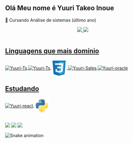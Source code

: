  ## Olá Meu nome é Yuuri Takeo Inoue
  
📜 Cursando Análise de sistemas (último ano) 


  <div align="center">
  <a href="https://github.com/YuuriTakeo">
  <img height="180em" src="https://github-readme-stats.vercel.app/api?username=YuuriTakeo&show_icons=true&theme=dark&include_all_commits=true&count_private=true"/>
   
  <img height="180em" src="https://github-readme-stats.vercel.app/api/top-langs/?username=YuuriTakeo&layout=compact&langs_count=7&theme=dark"/>
  
</div>
<div style="display: inline_block"><br>
  
  <h2>Linguagens que mais domínio</h2>
  
  <img align="center" alt="Yuuri-Ts" height="50" width="50" src="https://cdn.jsdelivr.net/gh/devicons/devicon/icons/jquery/jquery-original-wordmark.svg" />
  <img  align="center" alt="Yuuri-Ts" height="50" width="50" src="https://cdn.jsdelivr.net/gh/devicons/devicon/icons/html5/html5-original-wordmark.svg" />
  <img align="center" alt="Yuuri-CSS" height="50" width="50" src="https://raw.githubusercontent.com/devicons/devicon/master/icons/css3/css3-original.svg">
  
  <img align="center" alt="Yuuri-Sales" height="50" width="50" src="https://cdn.jsdelivr.net/gh/devicons/devicon/icons/salesforce/salesforce-original.svg" /> 
  
   <img align="center" alt="Yuuri-oracle" height="50" width="50" src="https://cdn.jsdelivr.net/gh/devicons/devicon/icons/oracle/oracle-original.svg" />
  
  <h2>Estudando</h2>
    <img align="center" alt="Yuuri-react" height="50" width="50" src="https://cdn.jsdelivr.net/gh/devicons/devicon/icons/react/react-original-wordmark.svg" />       
    <img align="center" alt="Yuuri-Python" height="50" width="50" src="https://raw.githubusercontent.com/devicons/devicon/master/icons/python/python-original.svg">      
  
</div>
 
           
           
          
          
  ##
 
<div> 

  <a href="https://instagram.com/yuuritki" target="_blank"><img src="https://img.shields.io/badge/-Instagram-%23E4405F?style=for-the-badge&logo=instagram&logoColor=white" target="_blank"></a>
  <a href = "mailto:Yuuritakeoinoue@gmail.com"><img src="https://img.shields.io/badge/-Gmail-%23333?style=for-the-badge&logo=gmail&logoColor=white" target="_blank"></a>
  <a href="https://www.linkedin.com/in/yuuri-takeo-inoue-inoue-80b84b165" target="_blank"><img src="https://img.shields.io/badge/-LinkedIn-%230077B5?style=for-the-badge&logo=linkedin&logoColor=white" target="_blank"></a> 
  
![Snake animation](https://github.com/YuuriTakeo/YuuriTakeo/blob/output/github-contribution-grid-snake.svg)
 
